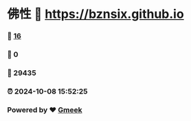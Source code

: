 # 佛性 :link: https://bznsix.github.io 
### :page_facing_up: [16](https://bznsix.github.io/tag.html) 
### :speech_balloon: 0 
### :hibiscus: 29435 
### :alarm_clock: 2024-10-08 15:52:25 
### Powered by :heart: [Gmeek](https://github.com/Meekdai/Gmeek)
